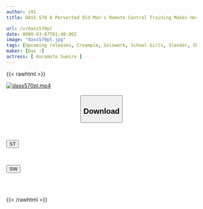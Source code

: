 ```yaml
---
author: j91
title: DASS-570 A Perverted Old Man's Remote Control Training Makes Her Horny And She Kisses Him Outdoors, Her Knees Shaking, She Has A Fawn Orgasm, And She Asks For Creampie Sex, Sumire Kuramoto

url: /v/dass570pl
date: 0000-03-07T01:40:00Z
image: "dass570pl.jpg"
tags: [Upcoming releases, Creampie, Solowork, School Girls, Slender, Shaved, Toy	]
maker: [Das !]
actress: [ Kuramoto Sumire ]
---
```



{{< rawhtml >}}

<div class="video" data-videoid="pending_link.html">
    <a href="javascript:;">
        <img src="/v/dass570pl/dass570pl.jpg" width="WIDTH" height="HEIGHT" alt="dass570pl.mp4" loading="lazy">
    </a>
</div>

<script type="text/javascript" src="https://j91.asia/asset/on-demand-pend.js"></script>

<br>
  <link rel="stylesheet" href="https://j91.asia/asset/bs5.css">
  
  <center>
  <button class="btn btn-primary" type="button" data-bs-toggle="collapse" data-bs-target=".multi-collapse" aria-expanded="false" aria-controls="multiCollapseExample1 multiCollapseExample2"><h2>Download</h2></button></center>
</p>
<div class="row">
  <div class="col">
    <div class="collapse multi-collapse" id="multiCollapseExample1">
      <div class="card card-body">
	      	      <br>
<div class="buttons">  
<p><a href="https://j91.asia/pending_link.html" target="_blank"><button class="btn-hover color-3"><i class="fa fa-download"></i> ST</button></a></p></div>
    </div>
  </div>
</div>
  <div class="col">
    <div class="collapse multi-collapse" id="multiCollapseExample2">
      <div class="card card-body">
	      <br>
<div class="buttons">
<p><a href="https://j91.asia/pending_link.html" target="_blank"><button class="btn-hover color-2"><i class="fa fa-download"></i> SW</button></a></p></div>
<br><br>
      </div>
    </div>
  </div>
</div>

{{< /rawhtml >}}